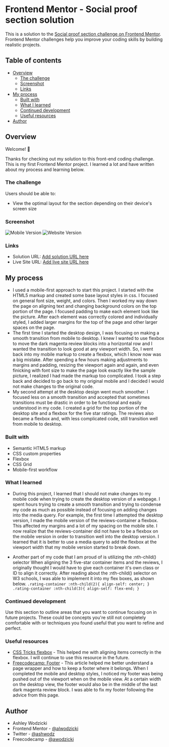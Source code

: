 # Frontend Mentor - Social proof section solution

This is a solution to the [Social proof section challenge on Frontend Mentor](https://www.frontendmentor.io/challenges/social-proof-section-6e0qTv_bA). Frontend Mentor challenges help you improve your coding skills by building realistic projects.

## Table of contents

- [Overview](#overview)
  - [The challenge](#the-challenge)
  - [Screenshot](#screenshot)
  - [Links](#links)
- [My process](#my-process)
  - [Built with](#built-with)
  - [What I learned](#what-i-learned)
  - [Continued development](#continued-development)
  - [Useful resources](#useful-resources)
- [Author](#author)


## Overview
Welcome! 👋

Thanks for checking out my solution to this front-end coding challenge. This is my first Frontend Mentor project. I learned a lot and have written about my process and learning below.

### The challenge

Users should be able to:

- View the optimal layout for the section depending on their device's screen size

### Screenshot

![Mobile Version](https://www.flickr.com/gp/awodzicki/395T5z)
![Website Version](https://www.flickr.com/gp/awodzicki/89LD0D)


### Links

- Solution URL: [Add solution URL here](https://your-solution-url.com)
- Live Site URL: [Add live site URL here](https://your-live-site-url.com)

## My process
- I used a mobile-first approach to start this project. I started with the HTML5 markup and created some base layout styles in css. I focused on general font size, weight, and colors. Then I worked my way down the page on aligning text and changing background colors on the top portion of the page. I focused padding to make each element look like the picture. After each element was correctly colored and individually styled, I added larger margins for the top of the page and other larger spaces on the page.
- The first time I started the desktop design, I was focusing on making a smooth transition from mobile to desktop. I knew I wanted to use flexbox to move the dark magenta review blocks into a horizontal row and I wanted the transition to look good at any viewport width. So, I went back into my mobile markup to create a flexbox, which I know now was a big mistake. After spending a few hours making adjustments to margins and padding, resizing the viewport again and again, and even finicking with font size to make the page look exactly like the sample picture, I realized I had made the markup too complicated. I took a step back and decided to go back to my original mobile and I decided I would not make changes to the original code.
- My second attempt at the desktop design went much smoother. I focused less on a smooth transition and accepted that sometimes transitions must be drastic in order to be functional and easily understood in my code. I created a grid for the top portion of the desktop site and a flexbox for the five star ratings. The reviews also became a flexbox and, with less complicated code, still transition well from mobile to desktop.

### Built with

- Semantic HTML5 markup
- CSS custom properties
- Flexbox
- CSS Grid
- Mobile-first workflow

### What I learned

- During this project, I learned that I should not make changes to my mobile code when trying to create the desktop version of a webpage. I spent hours trying to create a smooth transition and trying to condense my code as much as possible instead of focusing on adding changes into the media query. For example, the first time I attempted the desktop version, I made the mobile version of the reviews-container a flexbox. This affected my margins and a lot of my spacing on the mobile site. I now realize that the reviews-container did not have to be a flexbox on the mobile version in order to transition well into the desktop version. I learned that it is better to use a media query to add the flexbox at the viewport width that my mobile version started to break down.

- Another part of my code that I am proud of is utilizing the :nth-child() selector
When aligning the 3 five-star container items and the reviews, I originally thought I would have to give each container it's own class or ID to align it correctly. After reading about the :nth-child() selector on W3 schools, I was able to implement it into my flex boxes, as shown below.
`.rating-container :nth-child(2){
  align-self: center;
}
.rating-container :nth-child(3){
  align-self: flex-end;
}`


### Continued development

Use this section to outline areas that you want to continue focusing on in future projects. These could be concepts you're still not completely comfortable with or techniques you found useful that you want to refine and perfect.


### Useful resources

- [CSS Tricks flexbox](https://css-tricks.com/snippets/css/a-guide-to-flexbox/) - This helped me with aligning items correctly in the flexbox. I will continue to use this resource in the future.
- [Freecodecamp: Footer](https://www.freecodecamp.org/news/how-to-keep-your-footer-where-it-belongs-59c6aa05c59c/) - This article helped me better understand a page wrapper and how to keep a footer where it belongs. When I completed the mobile and desktop styles, I noticed my footer was being pushed out of the viewport when on the mobile view. At a certain width on the desktop view, the footer would also be in the middle of the last dark magenta review block. I was able to fix my footer following the advice from this page.


## Author

- Ashley Wodzicki
- Frontend Mentor - [@alwodzicki](https://www.frontendmentor.io/profile/alwodzicki)
- Twitter - [@ashwodz](https://www.twitter.com/ashwodz)
- Freecodecamp - [@awodzicki](https://www.freecodecamp.org/awodzicki)

